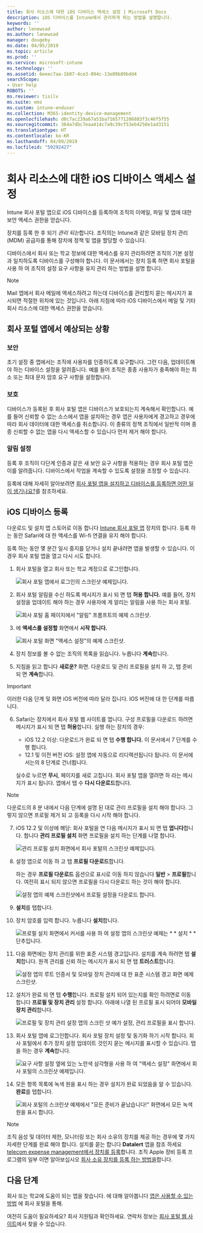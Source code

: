 ```yaml
---
title: 회사 리소스에 대한 iOS 디바이스 액세스 설정 | Microsoft Docs
description: iOS 디바이스를 Intune에서 관리하게 하는 방법을 설명합니다.
keywords: ''
author: lenewsad
ms.author: lanewsad
manager: dougeby
ms.date: 04/05/2019
ms.topic: article
ms.prod: ''
ms.service: microsoft-intune
ms.technology: ''
ms.assetid: 6eeec7aa-1b07-4ce3-894c-13e09b89bdd4
searchScope:
- User help
ROBOTS: ''
ms.reviewer: tisilv
ms.suite: ems
ms.custom: intune-enduser
ms.collection: M365-identity-device-management
ms.openlocfilehash: d0c7ac239a67a51ba7165771206883f3c46f5f55
ms.sourcegitcommit: 364a7dbc7eaa414c7a9c39cf53eb4250e1ad3151
ms.translationtype: HT
ms.contentlocale: ko-KR
ms.lasthandoff: 04/09/2019
ms.locfileid: "59292427"
---
```

# <a name="set-up-ios-device-access-to-your-company-resources"></a>회사 리소스에 대한 iOS 디바이스 액세스 설정  

Intune 회사 포털 앱으로 iOS 디바이스를 등록하여 조직의 이메일, 파일 및 앱에 대한 보안 액세스 권한을 얻습니다.

장치를 등록 한 후 되기 *관리 되는*합니다. 조직의는 Intune과 같은 모바일 장치 관리 (MDM) 공급자를 통해 장치에 정책 및 앱을 할당할 수 있습니다.  

디바이스에서 회사 또는 학교 정보에 대한 액세스를 유지 관리하려면 조직의 기본 설정과 일치하도록 디바이스를 구성해야 합니다. 이 문서에서는 장치 등록 하면 회사 포털을 사용 하 여 조직의 설정 요구 사항을 유지 관리 하는 방법을 설명 합니다. 

> [!NOTE]
> Mail 앱에서 회사 메일에 액세스하려고 하는데 디바이스를 관리할지 묻는 메시지가 표시되면 적절한 위치에 있는 것입니다. 아래 지침에 따라 iOS 디바이스에서 메일 및 기타 회사 리소스에 대한 액세스 권한을 얻습니다.  

## <a name="what-to-expect-from-the-company-portal-app"></a>회사 포털 앱에서 예상되는 상황  

### <a name="security"></a>보안  
초기 설정 중 앱에서는 조직에 사용자를 인증하도록 요구합니다. 그런 다음, 업데이트해야 하는 디바이스 설정을 알려줍니다. 예를 들어 조직은 종종 사용자가 충족해야 하는 최소 또는 최대 문자 암호 요구 사항을 설정합니다.     

### <a name="protection"></a>보호  
디바이스가 등록된 후 회사 포털 앱은 디바이스가 보호되는지 계속해서 확인합니다. 예를 들어 신뢰할 수 없는 소스에서 앱을 설치하는 경우 앱은 사용자에게 경고하고 경우에 따라 회사 데이터에 대한 액세스를 취소합니다. 이 종류의 정책 조직에서 일반적 이며 종종 신뢰할 수 없는 앱을 다시 액세스할 수 있습니다 먼저 제거 해야 합니다.  

### <a name="setting-notifications"></a>알림 설정  
등록 후 조직이 다단계 인증과 같은 새 보안 요구 사항을 적용하는 경우 회사 포털 앱은 이를 알려줍니다. 디바이스에서 작업을 계속할 수 있도록 설정을 조정할 수 있습니다.  

등록에 대해 자세히 알아보려면 [회사 포털 앱을 설치하고 디바이스를 등록하면 어떤 일이 생기나요?](https://docs.microsoft.com//intune-user-help/what-happens-if-you-install-the-company-portal-app-and-enroll-your-device-in-intune-ios)를 참조하세요.  

## <a name="enroll-your-ios-device"></a>iOS 디바이스 등록  

다운로드 및 설치 앱 스토어로 이동 합니다 [Intune 회사 포털 앱](install-and-sign-in-to-the-intune-company-portal-app-ios.md) 장치의 합니다. 등록 하는 동안 Safari에 대 한 액세스를 Wi-fi 연결을 유지 해야 합니다. 

등록 하는 동안 몇 분간 일시 중지를 닫거나 설치 끝내려면 앱을 발생할 수 있습니다. 이 경우 회사 포털 앱을 열고 다시 시도 합니다.  

1. 회사 포털을 열고 회사 또는 학교 계정으로 로그인합니다. 

    ![회사 포털 앱에서 로그인의 스크린샷 예제입니다.](./media/ios-01-cp-enroll-1903.PNG)  

2. 회사 포털 알림을 수신 하도록 메시지가 표시 되 면 탭 **허용 합니다.** 예를 들어, 장치 설정을 업데이트 해야 하는 경우 사용자에 게 알리는 알림을 사용 하는 회사 포털. 

    ![회사 포털 홈 페이지에서 "알림" 프롬프트의 예제 스크린샷.](./media/ios-04-cp-enroll-1903.PNG)  

3. 에 **액세스를 설정할** 화면에서 **시작 합니다.**  

     ![회사 포털 화면 "액세스 설정"의 예제 스크린샷.](./media/ios-05-cp-enroll-1903.PNG)  

4. 장치 정보를 볼 수 없는 조직의 목록을 읽습니다. 누릅니다 **계속**합니다.  

5. 지침을 읽고 합니다 **새로운?** 화면. 다운로드 및 관리 프로필을 설치 하 고, 탭 준비 되 면 **계속**합니다.  

 > [!IMPORTANT]
> 이러한 다음 단계 및 화면 iOS 버전에 따라 달라 집니다. IOS 버전에 대 한 단계를 따릅니다. 

6. Safari는 장치에서 회사 포털 웹 사이트를 엽니다. 구성 프로필을 다운로드 하려면 메시지가 표시 되 면 탭 **허용**합니다. 실행 하는 장치의 경우:  
    * iOS 12.2 이상: 다운로드가 완료 되 면 탭 **수행 합니다.** 이 문서에서 7 단계를 수행 합니다.
    * 12.1 및 이전 버전 iOS: 설정 앱에 자동으로 리디렉션됩니다 됩니다. 이 문서에서는의 8 단계로 건너뜁니다.  
 
    실수로 누르면 **무시**, 페이지를 새로 고칩니다. 회사 포털 앱을 열려면 하 라는 메시지가 표시 됩니다. 앱에서 탭 수 **다시 다운로드**합니다.

  > [!NOTE]
  > 다운로드의 8 분 내에서 다음 단계에 설명 된 대로 관리 프로필을 설치 해야 합니다. 그렇지 않으면 프로필 제거 되 고 등록을 다시 시작 해야 합니다.  

7. iOS 12.2 및 이상에 해당: 회사 포털을 연 다음 메시지가 표시 되 면 탭 **엽니다**합니다. 합니다 **관리 프로필 설치** 화면 프로필을 설치 하는 단계를 나열 합니다.

    ![관리 프로필 설치 화면에서 회사 포털의 스크린샷 예제입니다.](./media/ios-1904-settings-icon.PNG)  

8. 설정 앱으로 이동 하 고 탭 **프로필 다운로드**합니다.  

    하는 경우 **프로필 다운로드** 옵션으로 표시로 이동 하지 않습니다 **일반** > **프로필**합니다. 여전히 표시 되지 않으면 프로필을 다시 다운로드 하는 것이 해야 합니다.  

    ![설정 앱의 예제 스크린샷에서 프로필 설정을 다운로드 합니다.](./media/ios-1904-settings-badge.PNG)  

9. **설치**를 탭합니다.  
    
10. 장치 암호를 입력 합니다. 누릅니다 **설치**합니다.    

    ![프로필 설치 화면에서 커서를 사용 하 여 설정 앱의 스크린샷 예제는 * * 설치 * * 단추입니다.](./media/ios-1904-password-install.PNG)  


11. 다음 화면에는 장치 관리를 위한 표준 시스템 경고입니다. 설치를 계속 하려면 탭 **설치**합니다. 원격 관리를 신뢰 하는 메시지가 표시 되 면 탭 **트러스트**합니다.  

    ![설정 앱의 루트 인증서 및 모바일 장치 관리에 대 한 표준 시스템 경고 화면 예제 스크린샷.](./media/ios-15-cp-enroll-1903.PNG)  

12. 설치가 완료 되 면 탭 **수행**합니다. 프로필 설치 되어 있는지를 확인 하려면로 이동 합니다 **프로필 및 장치 관리** 설정 합니다. 아래에 나열 된 프로필 표시 되어야 **모바일 장치 관리**합니다.   

    ![프로필 및 장치 관리 설정 앱의 스크린 샷 예가 설정, 관리 프로필을 표시 합니다.](./media/ios-00-cp-enroll-1903.PNG)  

13. 회사 포털 앱에 로그인합니다. 회사 포털 장치 설정 및 동기화 하기 시작 합니다. 회사 포털에서 추가 장치 설정 업데이트 것인지 묻는 메시지를 표시할 수 있습니다. 탭을 하는 경우 **계속**합니다.  

    ![요구 사항 설정 옆에 있는 노란색 삼각형을 사용 하 여 "액세스 설정" 화면에서 회사 포털의 스크린샷 예제입니다.](./media/ios-12-cp-enroll-1903.PNG)  

14. 모든 항목 목록에 녹색 원을 표시 하는 경우 설치가 완료 되었음을 알 수 있습니다. **완료**를 탭합니다.   
    
    ![회사 포털의 스크린샷 예제에서 "모든 준비가 끝났습니다!" 화면에서 모든 녹색 원을 표시 합니다.](./media/ios-13-cp-enroll-1903.PNG)  

> [!Note]
> 조직 음성 및 데이터 제한, 모니터링 또는 회사 소유의 장치를 제공 하는 경우에 몇 가지 자세한 단계를 완료 해야 합니다. 설치를 묻는 합니다 **Datalert** 앱을 참조 하세요 [telecom expense management에서 장치를 등록](enroll-your-device-with-telecom-expense-management-ios.md)합니다. 조직 Apple 장비 등록 프로그램의 일부 이면 알아보십시오 [회사 소유 장치를 등록 하는 방법을](enroll-your-device-dep-ios.md)합니다.  

## <a name="next-steps"></a>다음 단계  
회사 또는 학교에 도움이 되는 앱을 찾습니다. 에 대해 알아봅니다 [앱은 사용할 수 있는 방법](use-managed-apps-on-your-device-ios.md) 에 회사 포털을 통해.  

여전히 도움이 필요하세요? 회사 지원팀과 확인하세요. 연락처 정보는 [회사 포털 웹 사이트](https://go.microsoft.com/fwlink/?linkid=2010980)에서 찾을 수 있습니다.  
